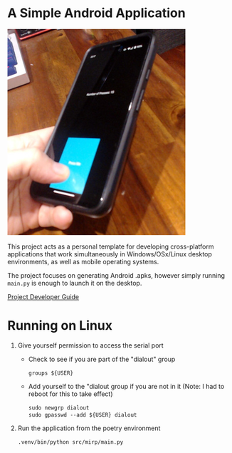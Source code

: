 # A Simple Android Application

![on device](docs/on_device.jpg)

This project acts as a personal template for developing cross-platform
applications that work simultaneously in Windows/OSx/Linux desktop 
environments, as well as mobile operating systems.

The project focuses on generating Android .apks, however simply running 
```main.py``` is enough to launch it on the desktop.

[Project Developer Guide](docs/developer_guide.md)


# Running on Linux

1) Give yourself permission to access the serial port
   - Check to see if you are part of the "dialout" group
     ```commandline
     groups ${USER}
     ```
   - Add yourself to the "dialout group if you are not in it
     (Note: I had to reboot for this to take effect)
     ```commandline
     sudo newgrp dialout
     sudo gpasswd --add ${USER} dialout
     ```

2) Run the application from the poetry environment 
   ```commandline
   .venv/bin/python src/mirp/main.py 
   ```